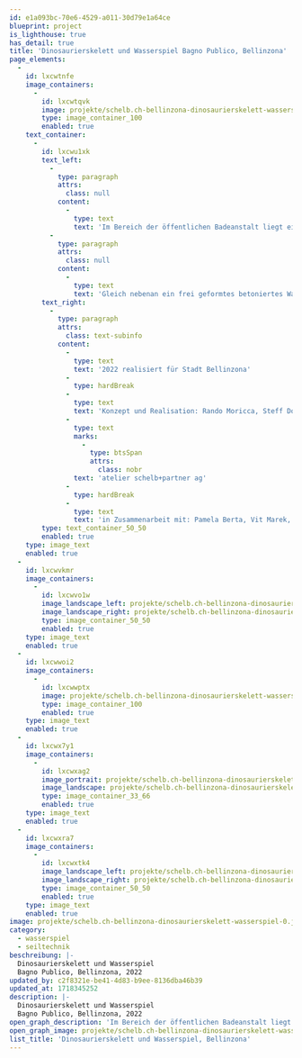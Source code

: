 ```yaml
---
id: e1a093bc-70e6-4529-a011-30d79e1a64ce
blueprint: project
is_lighthouse: true
has_detail: true
title: 'Dinosaurierskelett und Wasserspiel Bagno Publico, Bellinzona'
page_elements:
  -
    id: lxcwtnfe
    image_containers:
      -
        id: lxcwtqvk
        image: projekte/schelb.ch-bellinzona-dinosaurierskelett-wasserspiel-0.jpg
        type: image_container_100
        enabled: true
    text_container:
      -
        id: lxcwu1xk
        text_left:
          -
            type: paragraph
            attrs:
              class: null
            content:
              -
                type: text
                text: 'Im Bereich der öffentlichen Badeanstalt liegt ein, im Sand verbuddeltes, T-Rex Skelett. Es animiert die Kinder mit archäologischem Eifer, Fossilien freizulegen. Auch kleine Beute und sonstige Gegenstände sind in Dino`s Bauchgerippe zu finden. Natürlich alles aus Stein gemeisselt.'
          -
            type: paragraph
            attrs:
              class: null
            content:
              -
                type: text
                text: 'Gleich nebenan ein frei geformtes betoniertes Wasserspiel für das ultimative Sand-Matsch-Buddelerlebnis.'
        text_right:
          -
            type: paragraph
            attrs:
              class: text-subinfo
            content:
              -
                type: text
                text: '2022 realisiert für Stadt Bellinzona'
              -
                type: hardBreak
              -
                type: text
                text: 'Konzept und Realisation: Rando Moricca, Steff Dobler, '
              -
                type: text
                marks:
                  -
                    type: btsSpan
                    attrs:
                      class: nobr
                text: 'atelier schelb+partner ag'
              -
                type: hardBreak
              -
                type: text
                text: 'in Zusammenarbeit mit: Pamela Berta, Vit Marek, Ronny Egger, Werkhof Bellinzona'
        type: text_container_50_50
        enabled: true
    type: image_text
    enabled: true
  -
    id: lxcwvkmr
    image_containers:
      -
        id: lxcwvo1w
        image_landscape_left: projekte/schelb.ch-bellinzona-dinosaurierskelett-wasserspiel-4.jpg
        image_landscape_right: projekte/schelb.ch-bellinzona-dinosaurierskelett-wasserspiel-5.jpg
        type: image_container_50_50
        enabled: true
    type: image_text
    enabled: true
  -
    id: lxcwwoi2
    image_containers:
      -
        id: lxcwwptx
        image: projekte/schelb.ch-bellinzona-dinosaurierskelett-wasserspiel-1.png
        type: image_container_100
        enabled: true
    type: image_text
    enabled: true
  -
    id: lxcwx7y1
    image_containers:
      -
        id: lxcwxag2
        image_portrait: projekte/schelb.ch-bellinzona-dinosaurierskelett-wasserspiel-3.jpg
        image_landscape: projekte/schelb.ch-bellinzona-dinosaurierskelett-wasserspiel-8.jpg
        type: image_container_33_66
        enabled: true
    type: image_text
    enabled: true
  -
    id: lxcwxra7
    image_containers:
      -
        id: lxcwxtk4
        image_landscape_left: projekte/schelb.ch-bellinzona-dinosaurierskelett-wasserspiel-6.jpg
        image_landscape_right: projekte/schelb.ch-bellinzona-dinosaurierskelett-wasserspiel-7.jpg
        type: image_container_50_50
        enabled: true
    type: image_text
    enabled: true
image: projekte/schelb.ch-bellinzona-dinosaurierskelett-wasserspiel-0.jpg
category:
  - wasserspiel
  - seiltechnik
beschreibung: |-
  Dinosaurierskelett und Wasserspiel
  Bagno Publico, Bellinzona, 2022
updated_by: c2f8321e-be41-4d83-b9ee-8136dba46b39
updated_at: 1718345252
description: |-
  Dinosaurierskelett und Wasserspiel
  Bagno Publico, Bellinzona, 2022
open_graph_description: 'Im Bereich der öffentlichen Badeanstalt liegt ein, im Sand verbuddeltes, T-Rex Skelett. Es animiert die Kinder mit archäologischem Eifer, Fossilien freizulegen. Auch kleine Beute und sonstige Gegenstände sind in Dino`s Bauchgerippe zu finden. Natürlich alles aus Stein gemeisselt. Gleich nebenan ein frei geformtes betoniertes Wasserspiel für das ultimative Sand-Matsch-Buddelerlebnis.'
open_graph_image: projekte/schelb.ch-bellinzona-dinosaurierskelett-wasserspiel-0.jpg
list_title: 'Dinosaurierskelett und Wasserspiel, Bellinzona'
---
```

